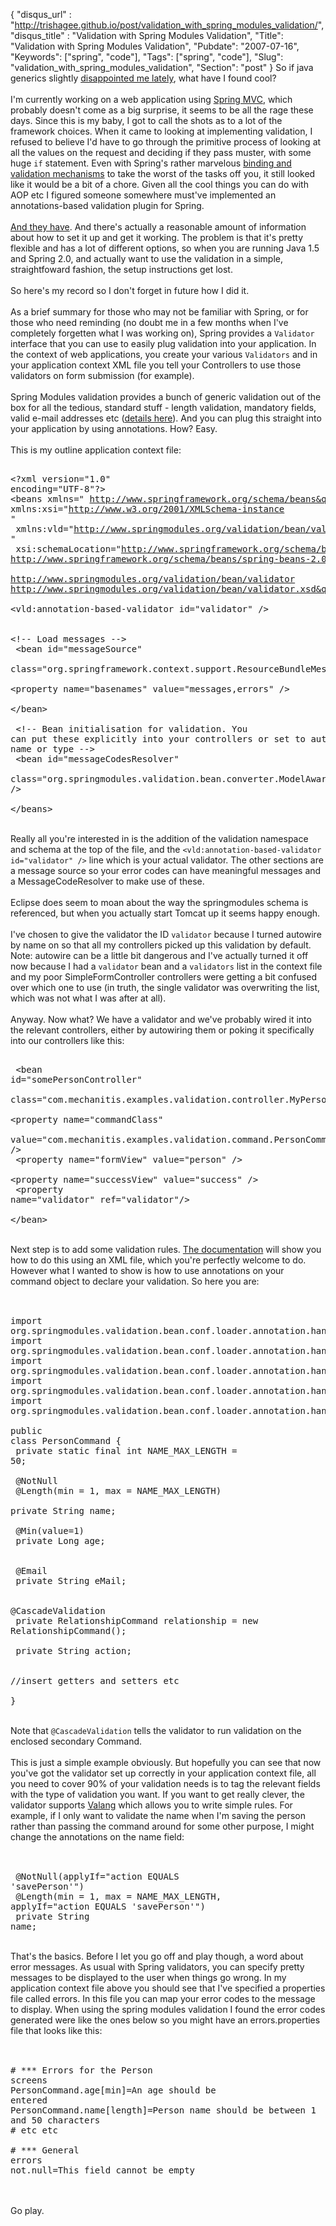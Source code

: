 {
 "disqus_url" : "http://trishagee.github.io/post/validation_with_spring_modules_validation/",
 "disqus_title" : "Validation with Spring Modules Validation",
 "Title": "Validation with Spring Modules Validation",
 "Pubdate": "2007-07-16",
 "Keywords": ["spring", "code"],
 "Tags": ["spring", "code"],
 "Slug": "validation_with_spring_modules_validation",
 "Section": "post"
}
So if java generics slightly <a href="http://mechanitis.livejournal.com/6783.html">disappointed me lately</a>, what have I found cool?<br/><br/>I'm currently working on a web application using <a href="http://www.springframework.org/docs/reference/mvc.html">Spring MVC</a>, which probably doesn't come as a big surprise, it seems to be all the rage these days.  Since this is my baby, I got to call the shots as to a lot of the framework choices.  When it came to looking at implementing validation, I refused to believe I'd have to go through the primitive process of looking at all the values on the request and deciding if they pass muster, with some huge <code>if</code> statement.  Even with Spring's rather marvelous <a href="http://static.springframework.org/spring/docs/2.0.x/reference/validation.html">binding and validation mechanisms</a> to take the worst of the tasks off you, it still looked like it would be a bit of a chore.  Given all the cool things you can do with AOP etc I figured someone somewhere must've implemented an annotations-based validation plugin for Spring.<br/><br/><a href="https://springmodules.dev.java.net/docs/reference/0.8/html_single/#validation">And they have</a>.  And there's actually a reasonable amount of information about how to set it up and get it working.  The problem is that it's pretty flexible and has a lot of different options, so when you are running Java 1.5 and Spring 2.0, and actually want to use the validation in a simple, straightfoward fashion, the setup instructions get lost.<br/><br/>So here's my record so I don't forget in future how I did it.<br/><br/>As a brief summary for those who may not be familiar with Spring, or for those who need reminding (no doubt me in a few months when I've completely forgetten what I was working on), Spring provides a <code>Validator</code> interface that you can use to easily plug validation into your application.  In the context of web applications, you create your various <code>Validators</code> and in your application context XML file you tell your Controllers to use those validators on form submission (for example).<br/><br/>Spring Modules validation provides a bunch of generic validation out of the box for all the tedious, standard stuff - length validation, mandatory fields, valid e-mail addresses etc (<a href="https://springmodules.dev.java.net/docs/reference/0.8/html_single/#d0e8935">details here</a>).  And you can plug this straight into your application by using annotations.  How?  Easy.<br/><br/>This is my outline application context file:<br/><pre><br/>&lt;?xml version=&quot;1.0&quot; encoding=&quot;UTF-8&quot;?&gt;<br/>&lt;beans xmlns=&quot; http://www.springframework.org/schema/beans&quot;<br/>	xmlns:xsi=&quot;http://www.w3.org/2001/XMLSchema-instance &quot;<br/>	xmlns:vld=&quot;http://www.springmodules.org/validation/bean/validator &quot;<br/>	xsi:schemaLocation=&quot;http://www.springframework.org/schema/beans http://www.springframework.org/schema/beans/spring-beans-2.0.xsd<br/>						http://www.springmodules.org/validation/bean/validator http://www.springmodules.org/validation/bean/validator.xsd&quot;&gt;<br/><br/>	&lt;vld:annotation-based-validator id=&quot;validator&quot; /&gt;<br/><br/>	&lt;!-- Load messages --&gt;<br/>	&lt;bean id=&quot;messageSource&quot;<br/>		class=&quot;org.springframework.context.support.ResourceBundleMessageSource&quot;&gt;<br/>		&lt;property name=&quot;basenames&quot; value=&quot;messages,errors&quot; /&gt;<br/>	&lt;/bean&gt;<br/><br/>	&lt;!-- Bean initialisation for validation. You can put these explicitly into your controllers or set to autowire by name or type --&gt;<br/>	&lt;bean id=&quot;messageCodesResolver&quot;<br/>		class=&quot;org.springmodules.validation.bean.converter.ModelAwareMessageCodesResolver&quot; /&gt;<br/><br/>&lt;/beans&gt;<br/></pre><br/>Really all you're interested in is the addition of the validation namespace and schema at the top of the file, and the <code>&lt;vld:annotation-based-validator id=&quot;validator&quot; /&gt;</code> line which is your actual validator.  The other sections are a message source so your error codes can have meaningful messages and a MessageCodeResolver to make use of these.<br/><br/>Eclipse does seem to moan about the way the springmodules schema is referenced, but when you actually start Tomcat up it seems happy enough.<br/><br/>I've chosen to give the validator the ID <code>validator</code> because I turned autowire by name on so that all my controllers picked up this validation by default.  Note: autowire can be a little bit dangerous and I've actually turned it off now because I had a <code>validator</code> bean and a <code>validators</code> list in the context file and my poor SimpleFormController controllers were getting a bit confused over which one to use (in truth, the single validator was overwriting the list, which was not what I was after at all).<br/><br/>Anyway.  Now what?  We have a validator and we've probably wired it into the relevant controllers, either by autowiring them or poking it specifically into our controllers like this:<br/><pre><br/>	&lt;bean id=&quot;somePersonController&quot;<br/>		class=&quot;com.mechanitis.examples.validation.controller.MyPersonController&quot;&gt;<br/>		&lt;property name=&quot;commandClass&quot;<br/>			value=&quot;com.mechanitis.examples.validation.command.PersonCommand&quot; /&gt;<br/>		&lt;property name=&quot;formView&quot; value=&quot;person&quot; /&gt;<br/>		&lt;property name=&quot;successView&quot; value=&quot;success&quot; /&gt;<br/>		&lt;property name=&quot;validator&quot; ref=&quot;validator&quot;/&gt;<br/>	&lt;/bean&gt;<br/></pre><br/>Next step is to add some validation rules.  <a href="https://springmodules.dev.java.net/docs/reference/0.8/html_single/#d0e8930">The documentation</a> will show you how to do this using an XML file, which you're perfectly welcome to do.  However what I wanted to show is how to use annotations on your command object to declare your validation.  So here you are:<br/><br/><pre><br/>import org.springmodules.validation.bean.conf.loader.annotation.handler.CascadeValidation;<br/>import org.springmodules.validation.bean.conf.loader.annotation.handler.Email;<br/>import org.springmodules.validation.bean.conf.loader.annotation.handler.Length;<br/>import org.springmodules.validation.bean.conf.loader.annotation.handler.Min;<br/>import org.springmodules.validation.bean.conf.loader.annotation.handler.NotNull;<br/><br/>public class PersonCommand {<br/>    private static final int NAME_MAX_LENGTH = 50;<br/><br/>    @NotNull<br/>    @Length(min = 1, max = NAME_MAX_LENGTH)<br/>    private String name;<br/><br/>    @Min(value=1)<br/>    private Long age;<br/>    <br/>    @Email<br/>    private String eMail;<br/><br/>    @CascadeValidation<br/>    private RelationshipCommand relationship = new RelationshipCommand();<br/><br/>    private String action;<br/><br/>    //insert getters and setters etc<br/><br/>}<br/></pre><br/>Note that <code>@CascadeValidation</code> tells the validator to run validation on the enclosed secondary Command.<br/><br/>This is just a simple example obviously.  But hopefully you can see that now you've got the validator set up correctly in your application context file, all you need to cover 90% of your validation needs is to tag the relevant fields with the type of validation you want.  If you want to get really clever, the validator supports <a href="https://springmodules.dev.java.net/docs/reference/0.8/html_single/#valang">Valang</a> which allows you to write simple rules.  For example, if I only want to validate the name when I'm saving the person rather than passing the command around for some other purpose, I might change the annotations on the name field:<br/><br/><pre><br/>    @NotNull(applyIf="action EQUALS 'savePerson'")<br/>    @Length(min = 1, max = NAME_MAX_LENGTH, applyIf="action EQUALS 'savePerson'")<br/>    private String name;<br/></pre><br/>That's the basics.  Before I let you go off and play though, a word about error messages.  As usual with Spring validators, you can specify pretty messages to be displayed to the user when things go wrong.  In my application context file above you should see that I've specified a properties file called errors.  In this file you can map your error codes to the message to display.  When using the spring modules validation I found the error codes generated were like the ones below so you might have an errors.properties file that looks like this:<br/><br/><pre><br/># *** Errors for the Person screens<br/>PersonCommand.age[min]=An age should be entered<br/>PersonCommand.name[length]=Person name should be between 1 and 50 characters<br/># etc etc<br/><br/># *** General errors<br/>not.null=This field cannot be empty<br/></pre><br/><br/>Go play.
